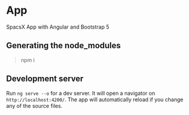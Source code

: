 # App
SpacsX App with Angular and Bootstrap 5

## Generating the node_modules
> npm i

## Development server

Run `ng serve --o` for a dev server. It will open a navigator on `http://localhost:4200/`. 
The app will automatically reload if you change any of the source files.
